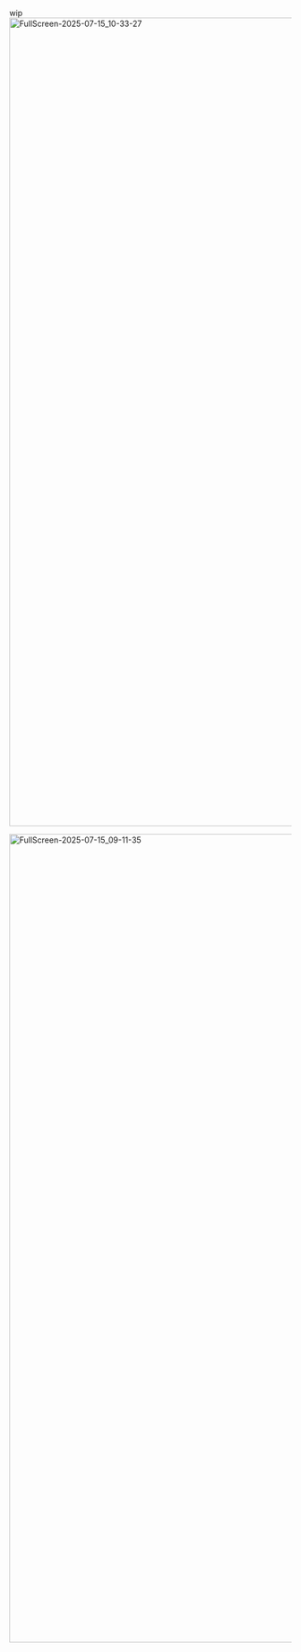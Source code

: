 wip
<img width="3440" height="1440" alt="FullScreen-2025-07-15_10-33-27" src="https://github.com/user-attachments/assets/965b1f49-f10a-4a64-bb2b-16cd7ef561a7" />

<img width="3440" height="1440" alt="FullScreen-2025-07-15_09-11-35" src="https://github.com/user-attachments/assets/650b7c08-9343-42e1-bcd8-b84ba9080f5d" />
